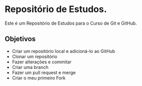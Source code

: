 # Repositório de Estudos.

Este é um Repositório de Estudos para o Curso de Git e GitHub.

## Objetivos

- Criar um repositório local e adicioná-lo ao GitHub
- Clonar um repositório
- Fazer alterações e commitar
- Criar uma branch
- Fazer um pull request e merge
- Criar o meu primeiro Fork
